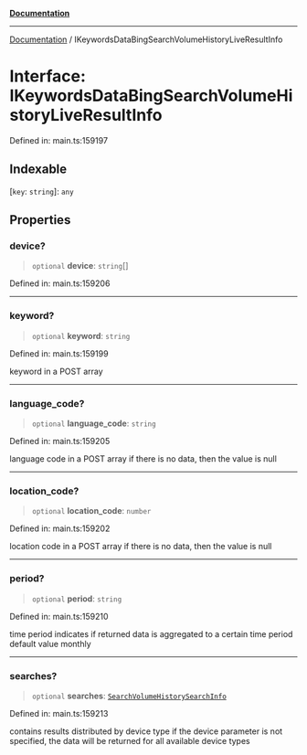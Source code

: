 [**Documentation**](../README.md)

***

[Documentation](../README.md) / IKeywordsDataBingSearchVolumeHistoryLiveResultInfo

# Interface: IKeywordsDataBingSearchVolumeHistoryLiveResultInfo

Defined in: main.ts:159197

## Indexable

\[`key`: `string`\]: `any`

## Properties

### device?

> `optional` **device**: `string`[]

Defined in: main.ts:159206

***

### keyword?

> `optional` **keyword**: `string`

Defined in: main.ts:159199

keyword in a POST array

***

### language\_code?

> `optional` **language\_code**: `string`

Defined in: main.ts:159205

language code in a POST array
if there is no data, then the value is null

***

### location\_code?

> `optional` **location\_code**: `number`

Defined in: main.ts:159202

location code in a POST array
if there is no data, then the value is null

***

### period?

> `optional` **period**: `string`

Defined in: main.ts:159210

time period
indicates if returned data is aggregated to a certain time period
default value monthly

***

### searches?

> `optional` **searches**: [`SearchVolumeHistorySearchInfo`](../classes/SearchVolumeHistorySearchInfo.md)

Defined in: main.ts:159213

contains results distributed by device type
if the device parameter is not specified, the data will be returned for all available device types
